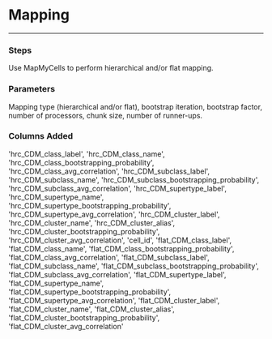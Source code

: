 # Mapping 
---

### Steps

Use MapMyCells to perform hierarchical and/or flat mapping.

### Parameters

Mapping type (hierarchical and/or flat), bootstrap iteration,  bootstrap factor, number of processors, chunk size, number of runner-ups.
### Columns Added

'hrc_CDM_class_label', 'hrc_CDM_class_name', 'hrc_CDM_class_bootstrapping_probability', 'hrc_CDM_class_avg_correlation', 'hrc_CDM_subclass_label', 'hrc_CDM_subclass_name', 'hrc_CDM_subclass_bootstrapping_probability', 'hrc_CDM_subclass_avg_correlation', 'hrc_CDM_supertype_label', 'hrc_CDM_supertype_name', 'hrc_CDM_supertype_bootstrapping_probability', 'hrc_CDM_supertype_avg_correlation', 'hrc_CDM_cluster_label', 'hrc_CDM_cluster_name', 'hrc_CDM_cluster_alias', 'hrc_CDM_cluster_bootstrapping_probability', 'hrc_CDM_cluster_avg_correlation', 'cell_id', 'flat_CDM_class_label', 'flat_CDM_class_name', 'flat_CDM_class_bootstrapping_probability', 'flat_CDM_class_avg_correlation', 'flat_CDM_subclass_label', 'flat_CDM_subclass_name', 'flat_CDM_subclass_bootstrapping_probability', 'flat_CDM_subclass_avg_correlation', 'flat_CDM_supertype_label', 'flat_CDM_supertype_name', 'flat_CDM_supertype_bootstrapping_probability', 'flat_CDM_supertype_avg_correlation', 'flat_CDM_cluster_label', 'flat_CDM_cluster_name', 'flat_CDM_cluster_alias', 'flat_CDM_cluster_bootstrapping_probability', 'flat_CDM_cluster_avg_correlation'
